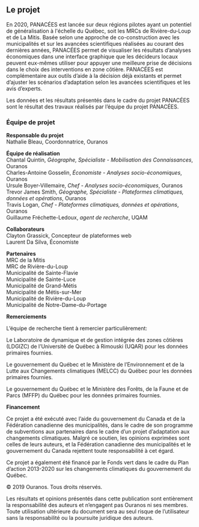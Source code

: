 
## Le projet

En 2020, PANACÉES est lancée sur deux régions pilotes ayant un potentiel de généralisation à l'échelle du Québec, soit les MRCs de Rivière-du-Loup et de La Mitis. Basée selon une approche de co-construction avec les municipalités et sur les avancées scientifiques réalisées au courant des dernières années, PANACÉES permet de visualiser les résultats d’analyses économiques dans une interface graphique que les décideurs locaux peuvent eux-mêmes utiliser pour appuyer une meilleure prise de décisions dans le choix des interventions en zone côtière. PANACÉES est complémentaire aux outils d’aide à la décision déjà existants et permet d’ajuster les scénarios d’adaptation selon les avancées scientifiques et les avis d’experts.

Les données et les résultats présentés dans le cadre du projet PANACÉES sont le résultat des travaux réalisés par l’équipe du projet PANACÉES.

### Équipe de projet

**Responsable du projet**\
Nathalie Bleau, Coordonnatrice, Ouranos

**Équipe de réalisation**\
Chantal Quintin, *Géographe, Spécialiste - Mobilisation des Connaissances*, Ouranos\
Charles-Antoine Gosselin, *Économiste - Analyses socio-économiques*, Ouranos\
Ursule Boyer-Villemaire, *Chef - Analyses socio-économiques*, Ouranos\
Trevor James Smith, *Géographe, Spécialiste - Plateformes climatiques, données et opérations*, Ouranos\
Travis Logan, *Chef - Plateformes climatiques, données et opérations*, Ouranos\
Guillaume Fréchette-Ledoux, *agent de recherche*, UQAM

**Collaborateurs**\
Clayton Grassick, Concepteur de plateformes web\
Laurent Da Silva, Économiste

**Partenaires**\
MRC de la Mitis\
MRC de Rivière-du-Loup\
Municipalité de Sainte-Flavie\
Municipalité de Sainte-Luce\
Municipalité de Grand-Métis\
Municipalité de Métis-sur-Mer\
Municipalité de Rivière-du-Loup\
Municipalité de Notre-Dame-du-Portage

**Remerciements**

L’équipe de recherche tient à remercier particulièrement:

Le Laboratoire de dynamique et de gestion intégrée des zones côtières (LDGIZC) de l’Université de Québec à Rimouski (UQAR) pour les données primaires fournies.
 
Le gouvernement du Québec et le Ministère de l’Environnement et de la Lutte aux Changements climatiques (MELCC) du Québec pour les données primaires fournies.
 
Le gouvernement du Québec et le Ministère des Forêts, de la Faune et de Parcs (MFFP) du Québec pour les données primaires fournies.
 

**Financement**

Ce projet a été exécuté avec l’aide du gouvernement du Canada et de la Fédération canadienne des municipalités, dans le cadre de son programme de subventions aux partenaires dans le cadre d’un projet d’adaptation aux changements climatiques. Malgré ce soutien, les opinions exprimées sont celles de leurs auteurs, et la Fédération canadienne des municipalités et le gouvernement du Canada rejettent toute responsabilité à cet égard.

Ce projet a également été financé par le Fonds vert dans le cadre du Plan d’action 2013-2020 sur les changements climatiques du gouvernement du Québec.

© 2019 Ouranos. Tous droits réservés.

Les résultats et opinions présentés dans cette publication sont entièrement la responsabilité des auteurs et n’engagent pas Ouranos ni ses membres. Toute utilisation ultérieure du document sera au seul risque de l’utilisateur sans la responsabilité ou la poursuite juridique des auteurs.
